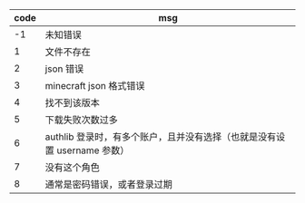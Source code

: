 code | msg
-----|----------------------------------------------
-1   | 未知错误
1    | 文件不存在
2    | json 错误
3    | minecraft json 格式错误
4    | 找不到该版本
5    | 下载失败次数过多
6    | authlib 登录时，有多个账户，且并没有选择（也就是没有设置 username 参数）
7    | 没有这个角色
8    | 通常是密码错误，或者登录过期
